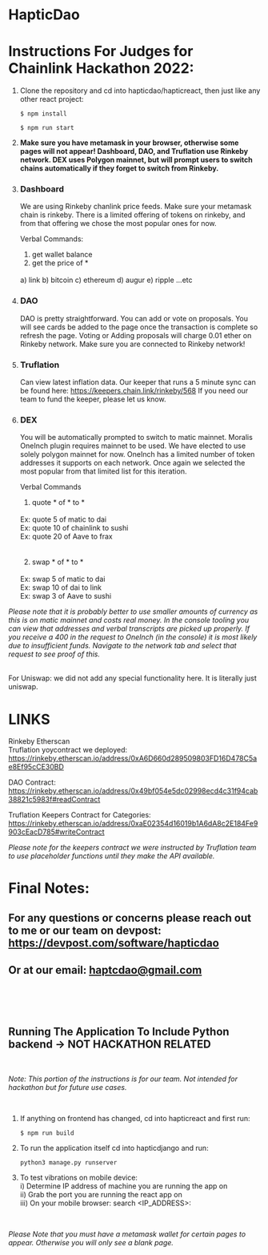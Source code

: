 # HapticDao



# Instructions For Judges for Chainlink Hackathon 2022:

1) Clone the repository and cd into hapticdao/hapticreact, then just like any other react project: 
    ```
    $ npm install
    
    $ npm run start
    ```
2) <b>Make sure you have metamask in your browser, otherwise some pages will not appear! 
      Dashboard, DAO, and Truflation use Rinkeby network. DEX uses Polygon mainnet, but will prompt users to switch chains automatically 
      if they forget to switch from Rinkeby.</b>

3) ### Dashboard 
    We are using Rinkeby chanlink price feeds. Make sure your metamask chain is rinkeby. 
    There is a limited offering of tokens on rinkeby, and from that offering we chose the most popular ones for now. 
    
    Verbal Commands: 
    1) get wallet balance 
    2) get the price of * 
    
    <br/>
     a) link
     b) bitcoin
     c) ethereum 
     d) augur
     e) ripple 
     ...etc 
     
4) ### DAO 
   DAO is pretty straightforward. You can add or vote on proposals. You will see cards be added to the page once the transaction is complete so refresh the    page. Voting or Adding proposals will charge 0.01 ether on Rinkeby network. Make sure you are connected to Rinkeby network! 
 
5) ### Truflation 
   Can view latest inflation data. Our keeper that runs a 5 minute sync can be found here: https://keepers.chain.link/rinkeby/568
   If you need our team to fund the keeper, please let us know. 

6) ### DEX
   You will be automatically prompted to switch to matic mainnet. Moralis OneInch plugin requires mainnet to be used. We have elected to use solely polygon    mainnet for now. OneInch has a limited number of token addresses it supports on each network. Once again we selected the most popular from that limited    list for this iteration.
   
   Verbal Commands 
   1) quote * of * to * 
   <br/>
      Ex: quote 5 of matic to dai 
         <br/>
      Ex: quote 10 of chainlink to sushi
         <br/>
      Ex: quote 20 of Aave to frax
         <br/><br/><br/>
   
   2) swap * of * to * 
   <br/>
      Ex: swap 5 of matic to dai 
         <br/>
      Ex: swap 10 of dai to link 
         <br/>
      Ex: swap 3 of Aave to sushi 
   <br/>
   
<i>Please note that it is probably better to use smaller amounts of currency as this is on matic mainnet and costs real money. 
   In the console tooling you can view that addresses and verbal transcripts are picked up properly. If you receive a 400 in the request to OneInch 
   (in the console) it is most likely due to insufficient funds. Navigate to the network tab and select that request to see proof of this.</i>
      <br/><br/>
      
   For Uniswap: we did not add any special functionality here. It is literally just uniswap.
 
 # LINKS 
 
 Rinkeby Etherscan 
 <br/>
 Truflation yoycontract we deployed: https://rinkeby.etherscan.io/address/0xA6D660d289509803FD16D478C5ae8Ef95cCE30BD 
 <br/>
 
 DAO Contract:
 https://rinkeby.etherscan.io/address/0x49bf054e5dc02998ecd4c31f94cab38821c5983f#readContract
 <br/>
 
 Truflation Keepers Contract for Categories: 
 https://rinkeby.etherscan.io/address/0xaE02354d16019b1A6dA8c2E184Fe9903cEacD785#writeContract
 <br/>

<i>Please note for the keepers contract we were instructed by Truflation team to use placeholder functions until they make the API available.</i>

 # Final Notes: 
 
 For any questions or concerns please reach out to me or our team on devpost: https://devpost.com/software/hapticdao
   ---------------------------------------------------------------------

 Or at our email: haptcdao@gmail.com
  ---------------------------------------------------------------------

 <br/> <br/> <br/>
 

## Running The Application To Include Python backend -> NOT HACKATHON RELATED
<br/>

<i>Note: This portion of the instructions is for our team. Not intended for hackathon but for future use cases.</i>

<br/>

1) If anything on frontend has changed, cd into hapticreact and first run: 
    
    ```
    $ npm run build
    ```
2) To run the application itself cd into hapticdjango and run: 
    ```
    python3 manage.py runserver
    ```
3) To test vibrations on mobile device:
   <br/>
    i) Determine IP address of machine you are running the app on
       <br/>
    ii) Grab the port you are running the react app on
       <br/>
    iii) On your mobile browser: search <IP_ADDRESS>:<PORT>
      <br/>

<br/>

<i> Please Note that you must have a metamask wallet for certain pages to appear.
    Otherwise you will only see a blank page.</i>
